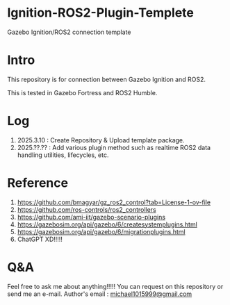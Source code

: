 # Ignition-ROS2-Plugin-Templete
Gazebo Ignition/ROS2 connection template

# Intro
This repository is for connection between Gazebo Ignition and ROS2.

This is tested in Gazebo Fortress and ROS2 Humble.

# Log
1. 2025.3.10 : Create Repository & Upload template package.
2. 2025.??.?? : Add various plugin method such as realtime ROS2 data handling utilities, lifecycles, etc.

# Reference
1. https://github.com/bmagyar/gz_ros2_control?tab=License-1-ov-file
2. https://github.com/ros-controls/ros2_controllers
3. https://github.com/ami-iit/gazebo-scenario-plugins
4. https://gazebosim.org/api/gazebo/6/createsystemplugins.html
5. https://gazebosim.org/api/gazebo/6/migrationplugins.html
6. ChatGPT XD!!!!!

# Q&A
Feel free to ask me about anything!!!!!
You can request on this repository or send me an e-mail.
Author's email : michael1015999@gmail.com
